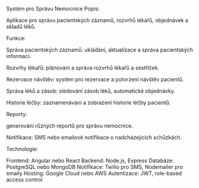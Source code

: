 Systém pro Správu Nemocnice
Popis:

Aplikace pro správu pacientských záznamů, rozvrhů lékařů, objednávek a skladů léků.

Funkce:

Správa pacientských záznamů: ukládání, aktualizace a správa pacientských informací.

Rozvrhy lékařů: plánování a správa rozvrhů lékařů a sestřiček.

Rezervace návštěv: systém pro rezervace a potvrzení návštěv pacientů.

Správa léků a zásob: sledování zásob léků, automatické objednávky.

Historie léčby: zaznamenávání a zobrazení historie léčby pacientů.

Reporty: 

generování různých reportů pro správu nemocnice.

Notifikace: SMS nebo emailové notifikace o nadcházejících schůzkách.

Technologie:

Frontend: 
Angular nebo React
Backend: 
Node.js, Express
Databáze: 
PostgreSQL nebo MongoDB
Notifikace: 
Twilio pro SMS, Nodemailer pro emaily
Hosting: 
Google Cloud nebo AWS
Autentizace: 
JWT, role-based access control
